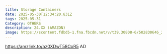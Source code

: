 ```yaml
---
title: Storage Containers
date: 2025-05-30T12:34:20.831Z
tags: 2025-05-31
Category: OTHERS
description: 24.XX (AMAZON)
image: https://scontent.fdbd5-1.fna.fbcdn.net/v/t39.30808-6/502830646_24263224526608319_7028045246530191920_n.jpg?_nc_cat=105&ccb=1-7&_nc_sid=aa7b47&_nc_ohc=P5rWUpzRlZcQ7kNvwFNkZGv&_nc_oc=Adlg5Xx-1R6pF6zgv9f24xRVLnsVzJXrJcGoDPLPlzCzbGso3AXaXkbx4bmjX8XqNbwi4mMQInU8tz5tyjvg3mvF&_nc_zt=23&_nc_ht=scontent.fdbd5-1.fna&_nc_gid=Q2sv5bjRy_B85feB8K2HGw&oh=00_AfJm-GxyY3_oy7Lxx6AN5nhH_i_N8QuzMFVoRDjFmKzd9A&oe=683F7FB0
---
```

https://amzlink.to/az0XDwT58CoR5    AD